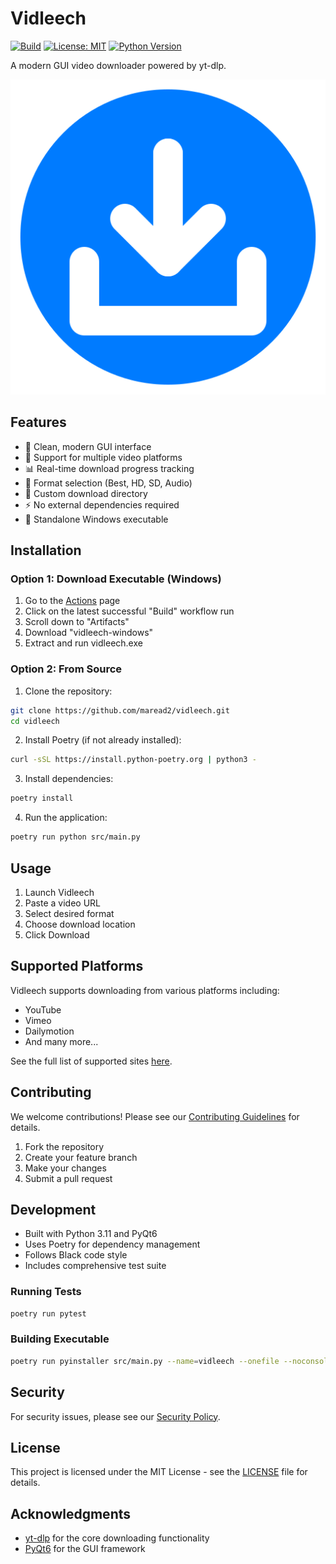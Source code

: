 # Vidleech

[![Build](https://github.com/maread2/vidleech/actions/workflows/build.yml/badge.svg)](https://github.com/maread2/vidleech/actions/workflows/build.yml)
[![License: MIT](https://img.shields.io/badge/License-MIT-yellow.svg)](https://opensource.org/licenses/MIT)
[![Python Version](https://img.shields.io/badge/python-3.11-blue.svg)](https://www.python.org/downloads/)

A modern GUI video downloader powered by yt-dlp.

![Vidleech Screenshot](docs/screenshot.png)

## Features

- 🎨 Clean, modern GUI interface
- 🎥 Support for multiple video platforms
- 📊 Real-time download progress tracking
- 🔧 Format selection (Best, HD, SD, Audio)
- 📁 Custom download directory
- ⚡ No external dependencies required
- 🚀 Standalone Windows executable

## Installation

### Option 1: Download Executable (Windows)

1. Go to the [Actions](https://github.com/maread2/vidleech/actions) page
2. Click on the latest successful "Build" workflow run
3. Scroll down to "Artifacts"
4. Download "vidleech-windows"
5. Extract and run vidleech.exe

### Option 2: From Source

1. Clone the repository:
```bash
git clone https://github.com/maread2/vidleech.git
cd vidleech
```

2. Install Poetry (if not already installed):
```bash
curl -sSL https://install.python-poetry.org | python3 -
```

3. Install dependencies:
```bash
poetry install
```

4. Run the application:
```bash
poetry run python src/main.py
```

## Usage

1. Launch Vidleech
2. Paste a video URL
3. Select desired format
4. Choose download location
5. Click Download

## Supported Platforms

Vidleech supports downloading from various platforms including:
- YouTube
- Vimeo
- Dailymotion
- And many more...

See the full list of supported sites [here](https://github.com/yt-dlp/yt-dlp/blob/master/supportedsites.md).

## Contributing

We welcome contributions! Please see our [Contributing Guidelines](CONTRIBUTING.md) for details.

1. Fork the repository
2. Create your feature branch
3. Make your changes
4. Submit a pull request

## Development

- Built with Python 3.11 and PyQt6
- Uses Poetry for dependency management
- Follows Black code style
- Includes comprehensive test suite

### Running Tests

```bash
poetry run pytest
```

### Building Executable

```bash
poetry run pyinstaller src/main.py --name=vidleech --onefile --noconsole
```

## Security

For security issues, please see our [Security Policy](SECURITY.md).

## License

This project is licensed under the MIT License - see the [LICENSE](LICENSE) file for details.

## Acknowledgments

- [yt-dlp](https://github.com/yt-dlp/yt-dlp) for the core downloading functionality
- [PyQt6](https://www.riverbankcomputing.com/software/pyqt/) for the GUI framework
